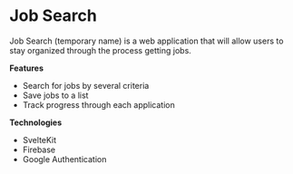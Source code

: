 Job Search
===


Job Search (temporary name) is a web application that will allow users to stay organized through the process getting jobs.

**Features**
* Search for jobs by several criteria
* Save jobs to a list
* Track progress through each application

**Technologies**
* SvelteKit
* Firebase
* Google Authentication